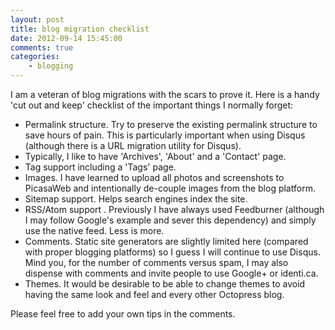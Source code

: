 ```yaml
---
layout: post
title: blog migration checklist
date: 2012-09-14 15:45:00
comments: true
categories:
    - blogging
---
```


I am a veteran of blog migrations with the scars to prove it. Here is
a handy 'cut out and keep' checklist of the important things I
normally forget:

- Permalink structure. Try to preserve the existing permalink
  structure to save hours of pain. This is particularly important when
  using Disqus (although there is a URL migration utility for Disqus).
- Typically, I like to have 'Archives', 'About' and a 'Contact' page.
- Tag support including a 'Tags' page.
- Images. I have learned to upload all photos and screenshots to
  PicasaWeb and intentionally de-couple images from the blog platform.
- Sitemap support. Helps search engines index the site.
- RSS/Atom support . Previously I have always used Feedburner
  (although I may follow Google's example and sever this dependency)
  and simply use the native feed. Less is more.
- Comments. Static site generators are slightly limited here (compared
  with proper blogging platforms) so I guess I will continue to use
  Disqus. Mind you, for the number of comments versus spam, I may also
  dispense with comments and invite people to use Google+ or
  identi.ca.
- Themes. It would be desirable to be able to change themes to avoid
  having the same look and feel and every other Octopress blog.

Please feel free to add your own tips in the comments.
